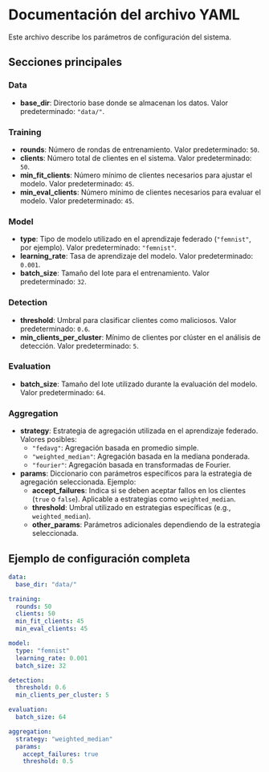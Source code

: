# Documentación del archivo YAML

Este archivo describe los parámetros de configuración del sistema.

## Secciones principales

### **Data**
- **base_dir**: Directorio base donde se almacenan los datos. Valor predeterminado: `"data/"`. 

### **Training**
- **rounds**: Número de rondas de entrenamiento. Valor predeterminado: `50`.
- **clients**: Número total de clientes en el sistema. Valor predeterminado: `50`.
- **min_fit_clients**: Número mínimo de clientes necesarios para ajustar el modelo. Valor predeterminado: `45`.
- **min_eval_clients**: Número mínimo de clientes necesarios para evaluar el modelo. Valor predeterminado: `45`.

### **Model**
- **type**: Tipo de modelo utilizado en el aprendizaje federado (`"femnist"`, por ejemplo). Valor predeterminado: `"femnist"`.
- **learning_rate**: Tasa de aprendizaje del modelo. Valor predeterminado: `0.001`.
- **batch_size**: Tamaño del lote para el entrenamiento. Valor predeterminado: `32`.

### **Detection**
- **threshold**: Umbral para clasificar clientes como maliciosos. Valor predeterminado: `0.6`.
- **min_clients_per_cluster**: Mínimo de clientes por clúster en el análisis de detección. Valor predeterminado: `5`.

### **Evaluation**
- **batch_size**: Tamaño del lote utilizado durante la evaluación del modelo. Valor predeterminado: `64`.

### **Aggregation**
- **strategy**: Estrategia de agregación utilizada en el aprendizaje federado. Valores posibles:
  - `"fedavg"`: Agregación basada en promedio simple.
  - `"weighted_median"`: Agregación basada en la mediana ponderada.
  - `"fourier"`: Agregación basada en transformadas de Fourier.
- **params**: Diccionario con parámetros específicos para la estrategia de agregación seleccionada. Ejemplo:
  - **accept_failures**: Indica si se deben aceptar fallos en los clientes (`true` o `false`). Aplicable a estrategias como `weighted_median`.
  - **threshold**: Umbral utilizado en estrategias específicas (e.g., `weighted_median`).
  - **other_params**: Parámetros adicionales dependiendo de la estrategia seleccionada.

## Ejemplo de configuración completa

```yaml
data:
  base_dir: "data/"

training:
  rounds: 50
  clients: 50
  min_fit_clients: 45
  min_eval_clients: 45

model:
  type: "femnist"
  learning_rate: 0.001
  batch_size: 32

detection:
  threshold: 0.6
  min_clients_per_cluster: 5

evaluation:
  batch_size: 64

aggregation:
  strategy: "weighted_median"
  params:
    accept_failures: true
    threshold: 0.5
```